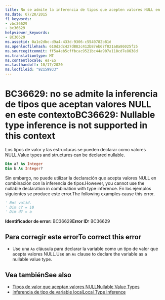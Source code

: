 ```yaml
---
title: No se admite la inferencia de tipos que acepten valores NULL en este contexto
ms.date: 07/20/2015
f1_keywords:
- vbc36629
- bc36629
helpviewer_keywords:
- BC36629
ms.assetid: 0a1e2dbc-d9a4-433d-9306-c5540782b81d
ms.openlocfilehash: 610d2dc427d882c412b87eb67f021a8a86025f25
ms.sourcegitcommit: ff5a4eb5cffbcac9521bc44a907a118cd7e8638d
ms.translationtype: MT
ms.contentlocale: es-ES
ms.lasthandoff: 10/17/2020
ms.locfileid: "92159933"
---
```

# <a name="bc36629-nullable-type-inference-is-not-supported-in-this-context"></a><span data-ttu-id="d4e96-102">BC36629: no se admite la inferencia de tipos que aceptan valores NULL en este contexto</span><span class="sxs-lookup"><span data-stu-id="d4e96-102">BC36629: Nullable type inference is not supported in this context</span></span>

<span data-ttu-id="d4e96-103">Los tipos de valor y las estructuras se pueden declarar como valores NULL.</span><span class="sxs-lookup"><span data-stu-id="d4e96-103">Value types and structures can be declared nullable.</span></span>

```vb
Dim a? As Integer
Dim b As Integer?
```

 <span data-ttu-id="d4e96-104">Sin embargo, no puede utilizar la declaración que acepta valores NULL en combinación con la inferencia de tipos.</span><span class="sxs-lookup"><span data-stu-id="d4e96-104">However, you cannot use the nullable declaration in combination with type inference.</span></span> <span data-ttu-id="d4e96-105">En los ejemplos siguientes se produce este error.</span><span class="sxs-lookup"><span data-stu-id="d4e96-105">The following examples cause this error.</span></span>

```vb
' Not valid.
' Dim c? = 10
' Dim d? = a
```

 <span data-ttu-id="d4e96-106">**Identificador de error:** BC36629</span><span class="sxs-lookup"><span data-stu-id="d4e96-106">**Error ID:** BC36629</span></span>

## <a name="to-correct-this-error"></a><span data-ttu-id="d4e96-107">Para corregir este error</span><span class="sxs-lookup"><span data-stu-id="d4e96-107">To correct this error</span></span>

- <span data-ttu-id="d4e96-108">Use una `As` cláusula para declarar la variable como un tipo de valor que acepta valores NULL.</span><span class="sxs-lookup"><span data-stu-id="d4e96-108">Use an `As` clause to declare the variable as a nullable value type.</span></span>

## <a name="see-also"></a><span data-ttu-id="d4e96-109">Vea también</span><span class="sxs-lookup"><span data-stu-id="d4e96-109">See also</span></span>

- [<span data-ttu-id="d4e96-110">Tipos de valor que aceptan valores NULL</span><span class="sxs-lookup"><span data-stu-id="d4e96-110">Nullable Value Types</span></span>](../../programming-guide/language-features/data-types/nullable-value-types.md)
- [<span data-ttu-id="d4e96-111">Inferencia de tipo de variable local</span><span class="sxs-lookup"><span data-stu-id="d4e96-111">Local Type Inference</span></span>](../../programming-guide/language-features/variables/local-type-inference.md)
